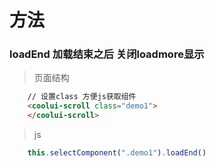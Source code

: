 # 方法
### loadEnd 加载结束之后 关闭loadmore显示
> 页面结构
```html
    // 设置class 方便js获取组件
	<coolui-scroll class="demo1">
    </coolui-scroll>
```
> js 
```js
    this.selectComponent(".demo1").loadEnd()
```